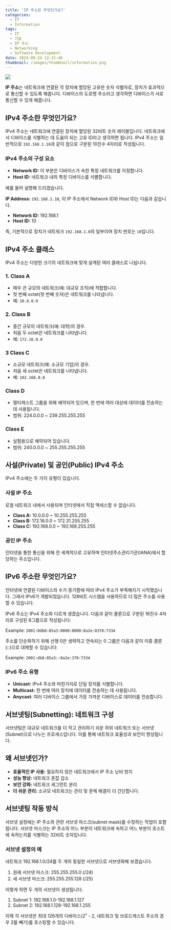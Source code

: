 ```yaml
---
title: 'IP 주소란 무엇인가요?'
categories:
  - IT
  - Information
tags:
  - IT
  - 기술
  - IP 주소
  - Networking
  - Software Development
date: 2024-09-24 12:31:46
thumbnail: /images/thumbnail/information.png
---
```


![](/images/header/info-27.png)

**IP 주소**는 네트워크에 연결된 각 장치에 할당된 고유한 숫자 식별자로, 장치가 효과적으로 통신할 수 있도록 해줍니다. 디바이스의 도로명 주소라고 생각하면 디바이스가 서로 통신할 수 있게 해줍니다.

## IPv4 주소란 무엇인가요?

IPv4 주소는 네트워크에 연결된 장치에 할당된 32비트 숫자 레이블입니다. 네트워크에서 디바이스를 식별하는 데 도움이 되는 고유 ID라고 생각하면 됩니다. IPv4 주소는 일반적으로 `192.168.1.10`과 같이 점으로 구분된 10진수 4자리로 작성됩니다.

### IPv4 주소의 구성 요소

- **Network ID:** 이 부분은 디바이스가 속한 특정 네트워크를 지정합니다.
- **Host ID:** 네트워크 내의 특정 디바이스를 식별합니다.

예를 들어 설명해 드리겠습니다.

**IP Address:** `192.168.1.10`, 이 IP 주소에서 Network ID와 Host ID는 다음과 같습니다.

- **Network ID:** 192.168.1
- **Host ID:** 10

즉, 기본적으로 장치가 네트워크 `192.168.1.0`의 일부이며 장치 번호는 `10`입니다.

## IPv4 주소 클래스

IPv4 주소는 다양한 크기의 네트워크에 맞게 설계된 여러 클래스로 나뉩니다.

### 1. Class A

- 매우 큰 규모의 네트워크(예: 대규모 조직)에 적합합니다.
- 첫 번째 octet(첫 번째 숫자)은 네트워크를 나타냅니다.
- 예: `10.0.0.0`

### 2. Class B

- 중간 규모의 네트워크(예: 대학)의 경우.
- 처음 두 octet은 네트워크를 나타냅니다.
- 예: `172.16.0.0`

### 3 Class C

- 소규모 네트워크(예: 소규모 기업)의 경우.
- 처음 세 octet은 네트워크를 나타냅니다.
- 예: `192.168.0.0`

### Class D

- 멀티캐스트 그룹을 위해 예약되어 있으며, 한 번에 여러 대상에 데이터를 전송하는 데 사용됩니다.
- 범위: 224.0.0.0 ~ 239.255.255.255

### Class E

- 실험용으로 예약되어 있습니다.
- 범위: 240.0.0.0 ~ 255.255.255.255

## 사설(Private) 및 공인(Public) IPv4 주소

IPv4 주소에는 두 가지 유형이 있습니다.

### 사설 IP 주소

로컬 네트워크 내에서 사용되며 인터넷에서 직접 액세스할 수 없습니다.

- **Class A:** 10.0.0.0 ~ 10.255.255.255
- **Class B:** 172.16.0.0 ~ 172.31.255.255
- **Class C:** 192.168.0.0 ~ 192.168.255.255

### 공인 IP 주소

인터넷을 통한 통신을 위해 전 세계적으로 고유하며 인터넷주소관리기관(IANA)에서 할당하는 주소입니다.

## IPv6 주소란 무엇인가요?

인터넷에 연결된 디바이스의 수가 증가함에 따라 IPv4 주소가 부족해지기 시작했습니다. 그래서 IPv6가 개발되었습니다. 128비트 시스템을 사용하므로 더 많은 주소를 사용할 수 있습니다.

IPv6 주소는 IPv4 주소와 다르게 생겼습니다. 다음과 같이 콜론으로 구분된 16진수 4자리로 구성된 8그룹으로 작성됩니다:

Example: `2001:0db8:85a3:0000:0000:8a2e:0370:7334`

주소를 단순화하기 위해 선행 0은 생략하고 연속되는 0 그룹은 다음과 같이 이중 콜론(::)으로 대체할 수 있습니다:

Example: `2001:db8:85a3::8a2e:370:7334`

### IPv6 주소 유형

- **Unicast:** IPv4 주소와 마찬가지로 단일 장치를 식별합니다.
- **Multicast:** 한 번에 여러 장치에 데이터를 전송하는 데 사용됩니다.
- **Anycast**: 여러 디바이스 그룹에서 가장 가까운 디바이스로 데이터를 전송합니다.

## 서브넷팅(Subnetting): 네트워크 구성

서브넷팅은 대규모 네트워크를 더 작고 관리하기 쉬운 하위 네트워크 또는 서브넷(Subnet)으로 나누는 프로세스입니다. 이를 통해 네트워크 효율성과 보안이 향상됩니다.

## 왜 서브넷인가?

- **효율적인 IP 사용:** 필요하지 않은 네트워크에서 IP 주소 낭비 방지
- **성능 향상:** 네트워크 혼잡 감소
- **보안 강화:** 네트워크 세그먼트 분리
- **더 쉬운 관리:** 소규모 네트워크는 관리 및 문제 해결이 더 간단합니다.

## 서브넷팅 작동 방식

서브넷 설정에는 IP 주소와 관련 서브넷 마스크(subnet mask)를 수정하는 작업이 포함됩니다. 서브넷 마스크는 IP 주소의 어느 부분이 네트워크에 속하고 어느 부분이 호스트에 속하는지를 식별하는 32비트 숫자입니다.

### 서브넷 설정의 예

네트워크 192.168.1.0/24를 두 개의 동일한 서브넷으로 서브넷화해 보겠습니다.

1. 원래 서브넷 마스크: 255.255.255.0 (/24)
2. 새 서브넷 마스크: 255.255.255.128 (/25)

이렇게 하면 두 개의 서브넷이 생성됩니다.

1. Subnet 1: 192.168.1.0-192.168.1.127
2. Subnet 2: 192.168.1.128-192.168.1.255

이제 각 서브넷은 최대 126개의 디바이스(2⁷ - 2, 네트워크 및 브로드캐스트 주소의 경우 2를 빼기)를 호스팅할 수 있습니다.
